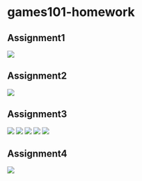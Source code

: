 # games101-homework

## Assignment1
![](pic/1.png)

## Assignment2
![](pic/2.png)

## Assignment3
![](pic/3.1.png)
![](pic/3.2.png)
![](pic/3.3.png)
![](pic/3.4.png)
![](pic/3.5.png)

## Assignment4
![](pic/4.png)